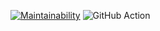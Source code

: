 [![Maintainability](https://api.codeclimate.com/v1/badges/a99a88d28ad37a79dbf6/maintainability)](https://codeclimate.com/github/codeclimate/codeclimate/maintainability) ![GitHub Action](https://github.com/Mikhail1992/frontend-project-lvl1/workflows/Node.js%20CI/badge.svg)
